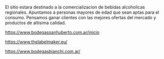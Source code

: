 El sitio estara destinado a la comercializacion de bebidas alcoholicas regionales. Apuntamos a personas mayores de edad que sean aptas para el consumo. Pensamos ganar clientes con las mejores ofertas del mercado y productos de altisima calidad.

https://www.bodegassanhuberto.com.ar/inicio

https://www.thelabelmaker.eu/

https://www.bodegasbianchi.com.ar/

